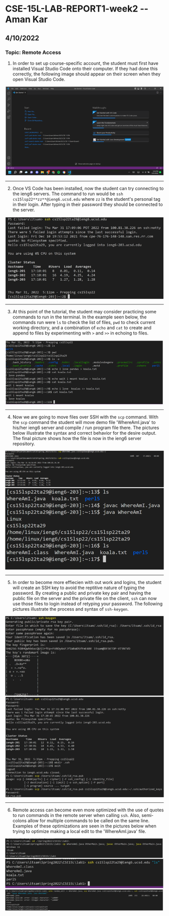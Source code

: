 # CSE-15L-LAB-REPORT1-week2 -- Aman Kar

## 4/10/2022


### Topic: Remote Access


1. In order to set up course-specific account, the student must first have installed Visual Studio Code onto their computer.
If they had done this correctly, the following image should appear on their screen when they open Visual Studio Code. 

![Image](VSCode.png)

---

2. Once VS Code has been installed, now the student can try connecting to the ieng6
servers. The command to run would be `ssh cs15lsp22**zz**@ieng6.ucsd.edu` where 
`zz` is the student's personal tag in their login. After typing in their password
they should be connected to the server. 

![Image](ServerLogIn.png)

--- 

3. At this point of the tutorial, the student may consider practicing some commands
to run in the terminal. In the example seen below, the commands run were `ls` to 
check the list of files, `pwd` to check current working directory, and a combination of `echo` and `cat` to create and append to files by experimenting with `>` and `>>` in echoing to files. 

![Image](PracticeCommands.png)

---

4. Now we are going to move files over SSH with the `scp` command.  With the `scp` command the student will move demo file 'WhereAmI.java' to his/her ieng6 server and compile / run program file there. The pictures below illustrate the syntax and correct behavior for the desire output. The final picture shows how the file is now in the ieng6 server repository. 

![Image](scpMoving.png)
![Image](scpIengRep.png)

--- 

5. In order to become more effiecien with out work and logins, the student will create an SSH key to avoid the reptitive nature of typing the password. By creating a public and private key pair and having the public file on the server and the private file on the client, `ssh` can now use those files to login instead of retyping your password. The following pictures illustrate the process and syntax of `ssh-keygen`.

![Image](keygenp1.png)
![Image](keygenp2.png)

--- 

6. Remote access can become even more optimized with the use of quotes to run commands in the remote server when calling `ssh`. Also, semi-colons allow for multiple commands to be called on the same line. Examples of these optimizations are seen in the pictures below when trying to optimize making a local edit to the 'WhereAmI.java' file. 

![Image](optimizep1.png)
![Image](optimizep2.png)
![Image](optimizep3.png)

